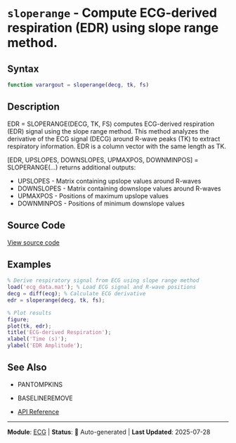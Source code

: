 # `sloperange` - Compute ECG-derived respiration (EDR) using slope range method.

## Syntax

```matlab
function varargout = sloperange(decg, tk, fs)
```

## Description

EDR = SLOPERANGE(DECG, TK, FS) computes ECG-derived respiration (EDR) signal using the slope range method. This method analyzes the derivative of the ECG signal (DECG) around R-wave peaks (TK) to extract respiratory information. EDR is a column vector with the same length as TK.

[EDR, UPSLOPES, DOWNSLOPES, UPMAXPOS, DOWNMINPOS] = SLOPERANGE(...) returns
additional outputs:
- UPSLOPES   - Matrix containing upslope values around R-waves
- DOWNSLOPES - Matrix containing downslope values around R-waves
- UPMAXPOS   - Positions of maximum upslope values
- DOWNMINPOS - Positions of minimum downslope values

## Source Code

[View source code](../../../src/ecg/sloperange.m)

## Examples

```matlab
% Derive respiratory signal from ECG using slope range method
load('ecg_data.mat'); % Load ECG signal and R-wave positions
decg = diff(ecg); % Calculate ECG derivative
edr = sloperange(decg, tk, fs);

% Plot results
figure;
plot(tk, edr);
title('ECG-derived Respiration');
xlabel('Time (s)');
ylabel('EDR Amplitude');
```

## See Also

- PANTOMPKINS
- BASELINEREMOVE

- [API Reference](../README.md)

---

**Module**: [ECG](README.md) | **Status**: 🔄 Auto-generated | **Last Updated**: 2025-07-28
